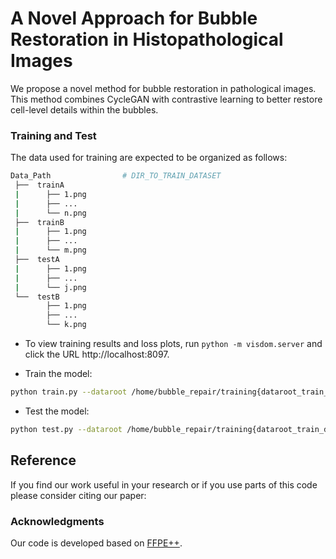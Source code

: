 

# A Novel Approach for Bubble Restoration in Histopathological Images

We propose a novel method for bubble restoration in pathological images. This method combines CycleGAN with contrastive learning to better restore cell-level details within the bubbles.

### Training and Test

The data used for training are expected to be organized as follows:
```bash
Data_Path                # DIR_TO_TRAIN_DATASET
 ├──  trainA
 |      ├── 1.png     
 |      ├── ...
 |      └── n.png
 ├──  trainB     
 |      ├── 1.png     
 |      ├── ...
 |      └── m.png
 ├──  testA
 |      ├── 1.png     
 |      ├── ...
 |      └── j.png
 └──  testB     
        ├── 1.png     
        ├── ...
        └── k.png

```

- To view training results and loss plots, run `python -m visdom.server` and click the URL http://localhost:8097.

- Train the model:
```bash
python train.py --dataroot /home/bubble_repair/training{dataroot_train_dir_name} --name ${model_results_dir_name} --model cycle_gan  --batch_size 1 --display_port 8096 --lr 0.0002 --num_threads 4 --gpu_ids 0 --load_size 286 --crop_size 256 --display_winsize 256 --netG unet_256 
```

- Test the model:
```bash
python test.py --dataroot /home/bubble_repair/training{dataroot_train_dir_name} --name ${model_results_dir_name} --model cycle_gan --phase test  --epoch ${epoch_number}  --num_test ${number_of_test_images} --results_dir ${result_dir_name} --netG unet_256 --gpu_ids 0 --load_size 256 --crop_size 256 --display_winsize 256
```

## Reference

If you find our work useful in your research or if you use parts of this code please consider citing our paper:



### Acknowledgments
Our code is developed based on [FFPE++](https://github.com/DeepMIALab/FFPEPlus).

